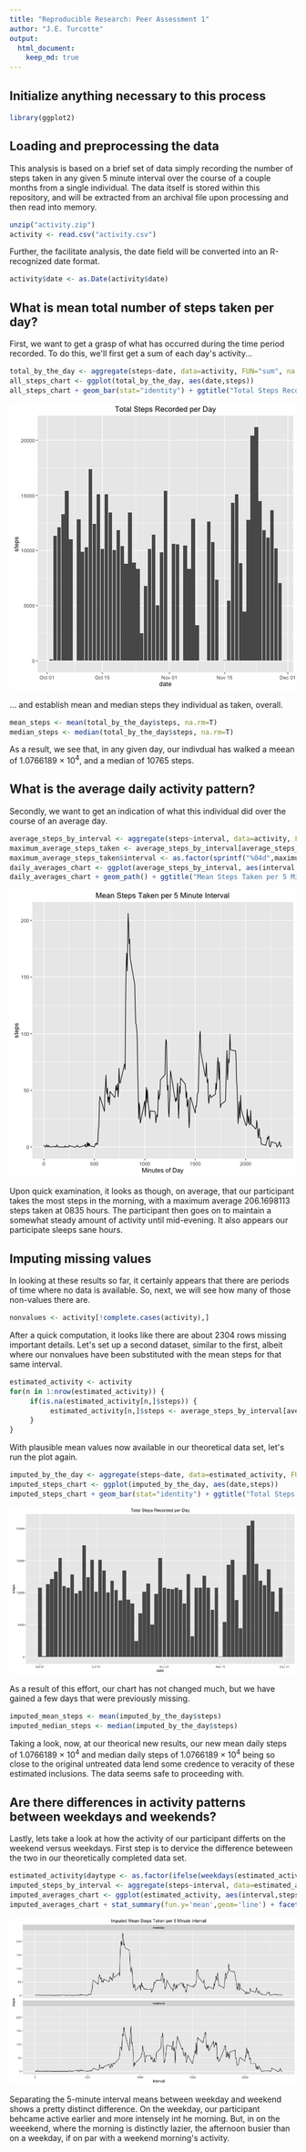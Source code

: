 ```yaml
---
title: "Reproducible Research: Peer Assessment 1"
author: "J.E. Turcotte"
output: 
  html_document:
    keep_md: true
---
```


## Initialize anything necessary to this process
     

```r
library(ggplot2)
```

## Loading and preprocessing the data
This analysis is based on a brief set of data simply recording the number of steps taken in any given 5 minute interval over the course of a couple months from a single individual.  The data itself is stored within this repository, and will be extracted from an archival file upon processing and then read into memory.


```r
unzip("activity.zip")
activity <- read.csv("activity.csv")
```

Further, the facilitate analysis, the date field will be converted into an R-recognized date format.    


```r
activity$date <- as.Date(activity$date)
```
     
## What is mean total number of steps taken per day?
First, we want to get a grasp of what has occurred during the time period recorded.  To do this, we'll first get a sum of each day's activity...


```r
total_by_the_day <- aggregate(steps~date, data=activity, FUN="sum", na.rm=T)
all_steps_chart <- ggplot(total_by_the_day, aes(date,steps))
all_steps_chart + geom_bar(stat="identity") + ggtitle("Total Steps Recorded per Day")
```

![plot of chunk unnamed-chunk-4](figure/unnamed-chunk-4-1.png)
     
... and establish mean and median steps they individual as taken, overall.


```r
mean_steps <- mean(total_by_the_day$steps, na.rm=T)
median_steps <- median(total_by_the_day$steps, na.rm=T)
```
     
As a result, we see that, in any given day, our indivdual has walked a meean of 1.0766189 &times; 10<sup>4</sup>, and a median of 10765 steps.
     
## What is the average daily activity pattern?
Secondly, we want to get an indication of what this individual did over the course of an average day.


```r
average_steps_by_interval <- aggregate(steps~interval, data=activity, FUN="mean", na.rm=T)
maximum_average_steps_taken <- average_steps_by_interval[average_steps_by_interval$steps==max(average_steps_by_interval$steps),]
maximum_average_steps_taken$interval <- as.factor(sprintf("%04d",maximum_average_steps_taken$interval))
daily_averages_chart <- ggplot(average_steps_by_interval, aes(interval,steps))
daily_averages_chart + geom_path() + ggtitle("Mean Steps Taken per 5 Minute Interval") + xlab("Minutes of Day")
```

![plot of chunk unnamed-chunk-6](figure/unnamed-chunk-6-1.png)
     
Upon quick examination, it looks as though, on average, that our participant takes the most steps in the morning, with a maximum average 206.1698113 steps taken at 0835 hours.  The participant then goes on to maintain a somewhat steady amount of activity until mid-evening.  It also appears our participate sleeps sane hours.

## Imputing missing values
In looking at these results so far, it certainly appears that there are periods of time where no data is available.  So, next, we will see how many of those non-values there are.


```r
nonvalues <- activity[!complete.cases(activity),]
```

After a quick computation, it looks like there are about 2304 rows missing important details.  Let's set up a second dataset, similar to the first, albeit where our nonvalues have been substituted with the mean steps for that same interval.


```r
estimated_activity <- activity
for(n in 1:nrow(estimated_activity)) { 
     if(is.na(estimated_activity[n,]$steps)) { 
          estimated_activity[n,]$steps <- average_steps_by_interval[average_steps_by_interval$interval==estimated_activity[n,]$interval,]$steps
     }
}
```

With plausible mean values now available in our theoretical data set, let's run the plot again.


```r
imputed_by_the_day <- aggregate(steps~date, data=estimated_activity, FUN="sum", na.rm=T)
imputed_steps_chart <- ggplot(imputed_by_the_day, aes(date,steps))
imputed_steps_chart + geom_bar(stat="identity") + ggtitle("Total Steps Recorded per Day")
```

![plot of chunk unnamed-chunk-9](figure/unnamed-chunk-9-1.png)
     
As a result of this effort, our chart has not changed much, but we have gained a few days that were previously missing.


```r
imputed_mean_steps <- mean(imputed_by_the_day$steps)
imputed_median_steps <- median(imputed_by_the_day$steps)
```

Taking a look, now, at our theorical new results, our new mean daily steps of 1.0766189 &times; 10<sup>4</sup> and median daily steps of 1.0766189 &times; 10<sup>4</sup> being so close to the original untreated data lend some credence to veracity of these estimated inclusions.  The data seems safe to proceeding with.

## Are there differences in activity patterns between weekdays and weekends?
Lastly, lets take a look at how the activity of our participant differts on the weekend versus weekdays.  First step is to dervice the difference beteween the two in our theoretically completed data set.


```r
estimated_activity$daytype <- as.factor(ifelse(weekdays(estimated_activity$date) %in% c("Saturday","Sunday"), "weekend", "weekday"))
imputed_steps_by_interval <- aggregate(steps~interval, data=estimated_activity, FUN="mean", na.rm=T)
imputed_averages_chart <- ggplot(estimated_activity, aes(interval,steps))
imputed_averages_chart + stat_summary(fun.y='mean',geom='line') + facet_wrap(~daytype,nrow=2) + ggtitle("Imputed Mean Steps Taken per 5 Minute Interval")
```

![plot of chunk unnamed-chunk-11](figure/unnamed-chunk-11-1.png)

Separating the 5-minute interval means between weekday and weekend shows a pretty distinct difference.  On the weekday, our participant behcame active earlier and more intensely int he morning.  But, in on the weeekend, where the morning is distinctly lazier, the afternoon busier than on a weekday, if on par with a weekend morning's activity.
